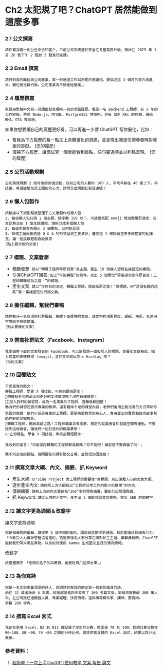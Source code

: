 # Ch2 太犯規了吧？ChatGPT 居然能做到這麼多事

### 2.1	公文撰寫

```
請你幫我寫一則公告來告知客戶，目前公司系統基於安全性考量需要升級，預計在 2025 年 1 月 20 號下午 2 點到 3 點進行維護。
```

### 2.3	Email 撰寫

```
請針對我的職位與公司產業，寫一封通過工作試用期的感謝信，要描述這 3 個月的努力與進步，職位是社群行銷，公司產業為不動產經營業。」
```

### 2.4	履歷撰寫

```
幫我用繁體中文寫一份讓面試官眼睛一亮的求職履歷。我是一名 Backend 工程師，有 5 年的工作經驗，熟悉 Node.js、MYSQL、PostgreSQL 等技術，也有 GCP K8s 的經驗，做過 RMA、OTA 等系統。
```

如果你想要讓自己的履歷更好看，可以再進一步請 ChatGPT 幫你優化，比如：
- 幫我為下方履歷的每一點加上具體量化的資訊，並呈現出我擔任領導者時對專案的貢獻。
    [您的履歷]
- 濃縮下方履歷，讓面試官一眼就能看到重點，語句要通順並以列點呈現。
    [您的履歷]

### 2.5	公司活動規劃

```
公司請我規劃 2 個月後的自強活動，目前公司的人數約 100 人，平均年齡在 40 歲上下，科技業，希望能增加員工間的向心力，請問怎麼規劃比較合適呢？
```

### 2.6	懶人包製作

```
請根據以下規則幫我整理下方文章製作成懶人包 
1. 每個懶人包只講 1 個主題，總字數 150 以下，可適當搭配 emoji 增加閱讀舒適度，若資訊無法在 1 個主題講完，請拆分成多個懶人包
2. 每個主題會先顯示 3 個重點，以列點呈現 
3. 每個主題最後透過 Q & A 的形式呈現主要資訊，僅挑選 1 個問題並用多個答案列點補充，讓一般民眾輕鬆吸收資訊
[貼上要分析的文章]
```

### 2.7	標題、文案發想

- 標題發想: `請以"轉職工程師年薪百萬"為主題，產生 10 個讓人想報名補習班的標題。`
- 引導ChatGPT回答: `加上“年後轉職”的條件，寫出 5 個類似“零基礎也能年薪百萬：工程師轉職成功之路！”的標題。`
- 產生文案: `請以“年終前的決定，轉職工程師，開啟高薪之路！”為標題，用“活潑有趣的語氣”寫一篇補習班的行銷文案。`

### 2.8	擔任編輯，幫我們審稿

```
請你擔任一名資深的社群編輯，根據下面提供的文章，就文字的清晰程度、邏輯、佈局、表達用字等給予修改建議。
[貼上要優化文案]
```

### 2.9	撰寫社群貼文（Facebook、Instagram）

```
我準備將下面的文案發表到 Facebook，可以幫我想一個吸引人的標題，並優化文章格式、插入適當的表情符號 (emoji)，且於文章結尾加上 Hashtag 嗎？
[你的文案]
```

### 2.10 回覆貼文

```
下面是我的貼文：
轉職工程師，學會 X 項技能，年終前翻倍薪水！
🚀想擁有更高的薪水和更好的工作環境嗎？現在有個機會！
👨‍💻加入我們的補習班，成為一名專業的工程師，遠離低薪困擾！
📚我們的補習班提供專業的教學，還有趣味十足的課堂內容，老師們會用生動活潑的方式帶給你學習的樂趣！他們不僅是專業的工程師，更是熱愛教學的熱心人，會用豐富的實例和成功故事幫助你輕鬆掌握技能。
💼轉職工程師，開啟高薪之路！工程師職業具有高薪、穩定的就業機會和發展空間等優點。不要錯失這個機會，讓我們一起打造你的職業夢想！
👉立即報名，學會 X 項技能，年終前翻倍薪水！

我收到的留言：「你能保證轉職的工程師都高薪嗎？你不能吧！補習班不要再騙了啦！」

我不同意他的觀點，請問要如何保有貼文立場，並簡短的回應他？
```

### 2.11 撰寫文章大綱、內文、摘要、抓 Keyword

- 產生大綱: `以"Side Project 對工程師的重要性"為標題，寫出激勵人心的文章大綱。`
- 逐步產生內文: `請按照上方大綱寫出“工程師日常工作的壓力和厭倦”的內文。`
- 濃縮摘要: `請將上方的內文濃縮為“200”字的預告摘要，要能引起閱讀興趣。`
- 抓 Keyword: `請從上方的內文中，產生出 5 個能強調文章重點、提高 SEO 的關鍵字。`

### 2.12 讓文字更為通順＆改錯字

讓文字更為通順
```
你是個優秀的編輯，請提供 5 個不同的面向，讓這段話變得更通順、易於閱讀且具備吸引力:「今晚受人力資源管理協會邀約，透過直播向大家分享在面對陌生主題、繁雜資料時，ChatGPT 能給我們帶來哪些幫助，以及如何使用 Gamma 生成圖文並茂的漂亮簡報」
```

改錯字
```
檢查錯漏字：「老闆的名子的叫黑寶，他愛吃西爪這個水果。」
```

### 2.13 為你寫詩

```
你是一名文學素養深厚的詩人，我想請你幫我的朋友寫一首氣勢雄渾的詩。
他在 31 歲出版過 6 本書，經營部落格四年發表了 300 多篇文章，累積瀏覽數破 300 萬人次，在公司擔任過開發人員、專案經理、技術領導，還斜槓專欄作家、講師、魔術師。
字數 200 字內。
```

### 2.14 撰寫 Excel 函式

```
我正在使用 Excel，B2 到 B11 欄記錄了學生的分數，範圍是 70 到 100。我想計算分數在 90~100、80 ~90、70 ~80 之間的分佈比例。請提供我具體的 Excel 函式，結果以百分比表示。
```

### 參考資料：
1.	[超簡單！一次上手ChatGPT使用教學 文案 報告 論文](https://www.youtube.com/watch?v=WizoCwjEKsg)
